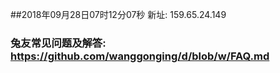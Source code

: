 ##2018年09月28日07时12分07秒 新址: 159.65.24.149
### 兔友常见问题及解答: https://github.com/wanggonging/d/blob/w/FAQ.md
